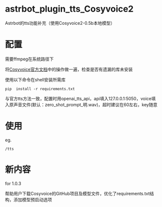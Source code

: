 # astrbot_plugin_tts_Cosyvoice2

Astrbot的tts功能补充（使用Cosyvoice2-0.5b本地模型）

# 配置

需要ffmpeg在系统路径下

将[Cosyvoice官方文档](https://www.modelscope.cn/models/iic/CosyVoice2-0.5B/summary)中的操作做一遍，检查是否有遗漏的库未安装

使用以下命令在shell安装所需库

    pip  install -r requirements.txt

与官方tts方法一致，配置时用openai_tts_api，api填入127.0.0.1:5050，voice填入原声音文件(默认：zero_shot_prompt_明.wav)，超时建议在60左右，key随意

# 使用

eg. 

    /tts


# 新内容

for 1.0.3

帮助用户下载Cosyvoice的GitHub项目及模型文件，优化了requirements.txt结构，添加模型预启动选项